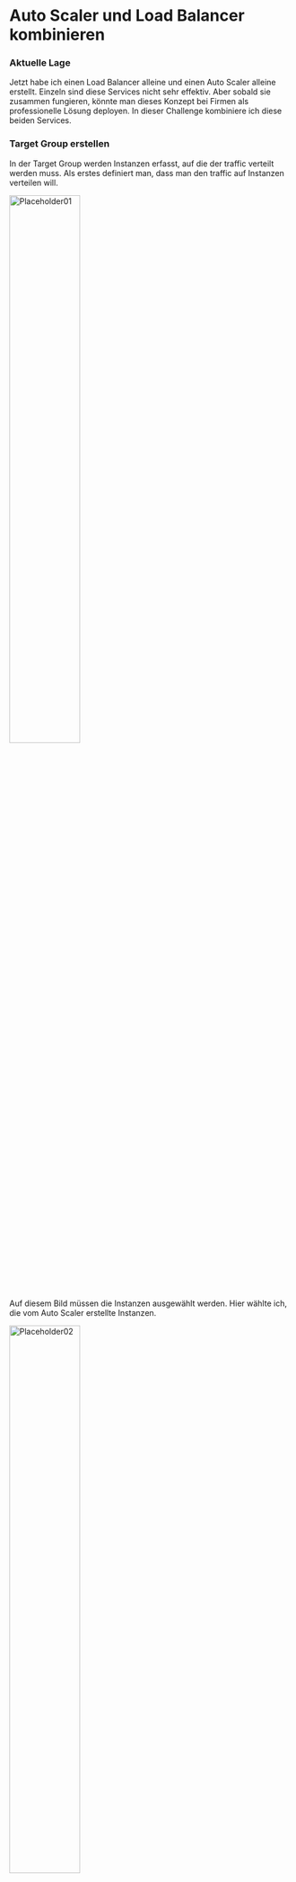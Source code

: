 # Auto Scaler und Load Balancer kombinieren

### Aktuelle Lage
Jetzt habe ich einen Load Balancer alleine und einen Auto Scaler alleine erstellt. Einzeln sind diese Services nicht sehr effektiv. Aber sobald sie zusammen fungieren, könnte man dieses Konzept bei Firmen als professionelle Lösung deployen. In dieser Challenge kombiniere ich diese beiden Services. 

### Target Group erstellen
In der Target Group werden Instanzen erfasst, auf die der traffic verteilt werden muss. Als erstes definiert man, dass man den traffic auf Instanzen verteilen will. 

<img width=50% height=50% alt="Placeholder01" src="https://github.com/user-attachments/assets/72a3fc88-e041-454b-9732-19e18ef6020e">

Auf diesem Bild müssen die Instanzen ausgewählt werden. Hier wählte ich, die vom Auto Scaler erstellte Instanzen. 

<img width=50% height=50% alt="Placeholder02" src="https://github.com/user-attachments/assets/55350fc9-5375-4ce1-8273-62d692aa76a7">

### Load Balancer erstellen
Der Load Balancer wird den traffic auf verschiedene Instanzen verteilen, die in der Target Group definiert sind. Ich erstelle den Application Load Balancer und passe die Einstellungen an. Das Wichtigste dabei ist, dass er im gleichen VPC wie die Instanzen ist. Somit können sie kommunizieren und es enstehen keine Fehler. 

<img width=50% height=50% alt="Placeholder03" src="https://github.com/user-attachments/assets/5ac8c93f-ce4b-4729-99b8-659734531fca">

Anbei sieht man, dass die vorher erstellte Target Group ausgewählt werden muss. 

<img width=50% height=50% alt="Placeholder04" src="https://github.com/user-attachments/assets/e964ddcb-900e-41fa-a43f-e878a2682749">

In der Summary sind alle Einstellungen zusammengefasst. Der Load Balancer KN06-KUL-ALB1 wird im M346-KUL-VPC mit der Security Group K346-KUL-Web-Access erstellt und verteilt den traffic auf Port 80 der Instanzen. 

<img width=50% height=50% alt="Placeholder05" src="https://github.com/user-attachments/assets/7695d56b-9d37-48f6-b2d0-cc0a45218783">

Zum Schluss muss der Load Balancer nur noch unter der Auto Scaling Group ausgewählt werden. 

<img width=50% height=50% alt="Placeholder06" src="https://github.com/user-attachments/assets/74e9ef73-62fb-41cc-b51a-023c0a7ace18">

### Fazit
Alles in allem hat es sauber funktioniert und ich hatte keine Schwierigkeiten bei der Aufgabe. Der Load Balancer funktioniert gut. Anbei ein Beweisvideo. 

https://github.com/user-attachments/assets/60093100-03ee-4544-b2e0-6f0c13317d9b
